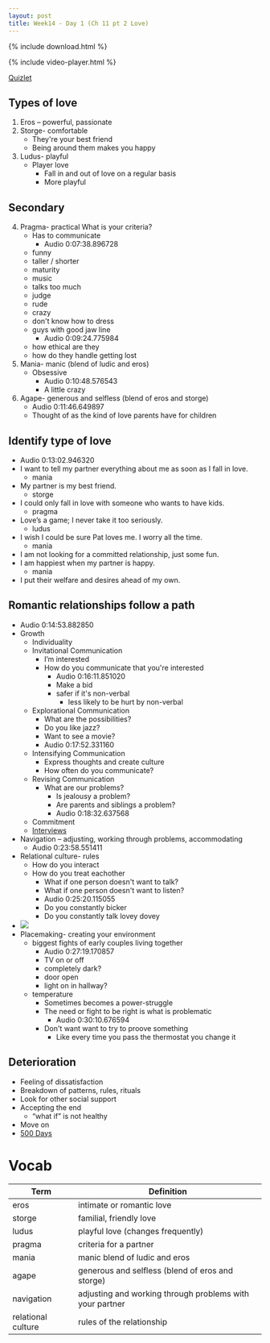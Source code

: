 ```yaml
---
layout: post
title: Week14 - Day 1 (Ch 11 pt 2 Love)
---
```


{% include download.html %}

{% include video-player.html %}
<script>
new AudioNavigator({videoId: "zkeCmijuK2s"})
</script>

<a href="https://quizlet.com/_27iatf">Quizlet</a>

## Types of love
1. Eros – powerful, passionate
2. Storge- comfortable
	+ They're your best friend
	+ Being around them makes you happy
3. Ludus- playful
	+ Player love
		+ Fall in and out of love on a regular basis 
		+ More playful

## Secondary
4. Pragma- practical 
What is your criteria?
	+ Has to communicate
		+ Audio 0:07:38.896728 
	+ funny
	+ taller / shorter
	+ maturity
	+ music
	+ talks too much
	+ judge
	+ rude
	+ crazy
	+ don't know how to dress
	+ guys with good jaw line
		+ Audio 0:09:24.775984 
	+ how ethical are they
	+ how do they handle getting lost
5. Mania- manic (blend of ludic and eros)
	+ Obsessive
		+ Audio 0:10:48.576543 
		+ A little crazy
6. Agape- generous and selfless (blend of eros and storge)
	+ Audio 0:11:46.649897 
	+ Thought of as the kind of love parents have for children

## Identify type of love
+ Audio 0:13:02.946320 
+ I want to tell my partner everything about me as soon as I fall in love.
	+ mania
+ My partner is my best friend.
	+ storge
+ I could only fall in love with someone who wants to have kids.
	+ pragma
+ Love’s a game; I never take it too seriously.
	+ ludus
+ I wish I could be sure Pat loves me.  I worry all the time.
	+ mania
+ I am not looking for a committed relationship, just some fun.
+ I am happiest when my partner is happy.
	+ mania
+ I put their welfare and desires ahead of my own.

## Romantic relationships follow a path
+ Audio 0:14:53.882850 
+ Growth
	+ Individuality
	+ Invitational Communication
		+ I’m interested
		+ How do you communicate that you're interested
			+ Audio 0:16:11.851020 
			+ Make a bid
			+ safer if it's non-verbal
				+ less likely to be hurt by non-verbal
	+ Explorational Communication
		+ What are the possibilities?
		+ Do you like jazz?
		+ Want to see a movie?
		+ Audio 0:17:52.331160 
	+ Intensifying Communication
		+ Express thoughts and create culture
		+ How often do you communicate?
	+ Revising Communication
		+ What are our problems?
			+ Is jealousy a problem?
			+ Are parents and siblings a problem?
			+ Audio 0:18:32.637568 
	+ Commitment
	+ [Interviews](http://www.youtube.com/watch?v=guinBnWWuKE)
+ Navigation – adjusting, working through problems, accommodating
	+ Audio 0:23:58.551411 
+ Relational culture- rules
	+ How do you interact 
	+ How do you treat eachother
		+ What if one person doesn't want to talk?
		+ What if one person doesn't want to listen?
		+ Audio 0:25:20.115055 
		+ Do you constantly bicker
		+ Do you constantly talk lovey dovey 
+ ![]({{site.baseurl}}/images/love.png)
+ Placemaking- creating your environment
	+ biggest fights of early couples living together
		+ Audio 0:27:19.170857 
		+ TV on or off
		+ completely dark?
		+ door open 
		+ light on in hallway?
	+ temperature
		+ Sometimes becomes a power-struggle 
		+ The need or fight to be right is what is problematic
			+ Audio 0:30:10.676594 
		+ Don't want want to try to proove something
			+ Like every time you pass the thermostat you change it

## Deterioration
+ Feeling of dissatisfaction
+ Breakdown of patterns, rules, rituals
+ Look for other social support
+ Accepting the end
	+ “what if” is not healthy
+ Move on
+ [500 Days](http://www.youtube.com/watch?v=uR7EUHfFi4Y)

# Vocab

|Term|Definition
|---|---
|eros|intimate or romantic love
|storge|familial, friendly love
|ludus|playful love (changes frequently)
|pragma|criteria for a partner
|mania|manic blend of ludic and eros
|agape|generous and selfless (blend of eros and storge)
|navigation| adjusting and working through problems with your partner
|relational culture| rules of the relationship
